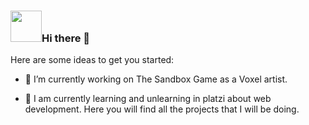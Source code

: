 ### <img height="50" width="50" alt="" src="https://media.giphy.com/media/ebNrLlrnIepNUFAA3P/giphy.gif"/>Hi there 👋


Here are some ideas to get you started:

- 🔭 I’m currently working on The Sandbox Game as a Voxel artist.


- 🌱 I am currently learning and unlearning in platzi about web development. Here you will find all the projects that I will be doing.




